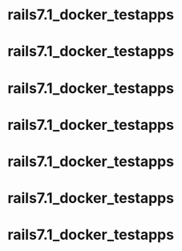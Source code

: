 # rails7.1_docker_testapps
# rails7.1_docker_testapps
# rails7.1_docker_testapps
# rails7.1_docker_testapps
# rails7.1_docker_testapps
# rails7.1_docker_testapps
# rails7.1_docker_testapps
